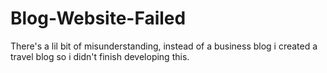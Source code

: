 # Blog-Website-Failed
There's a lil bit of misunderstanding, instead of a business blog i created a travel blog so i didn't finish developing this.  
